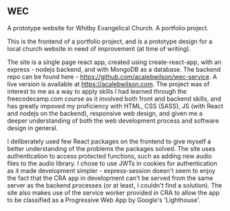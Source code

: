 ## WEC
A prototype website for Whitby Evangelical Church. A portfolio project.

This is the frontend of a portfolio project, and is a prototype design for a local church website in need of improvement (at time of writing).

The site is a single page react app, created using create-react-app, with an express - nodejs backend, and with MongoDB as a database. The backend repo can be found here - https://github.com/acalebwilson/wec-service. A live version is available at https://acalebwilson.com. The project was of interest to me as a way to apply skills I had learned through the freecodecamp.com course as it involved both front and backend skills, and has greatly impoved my proficiency with HTML, CSS (SASS), JS (with React and nodejs on the backend), responsive web design, and given me a deeper understanding of both the web development process and software design in general.

I deliberately used few React packages on the frontend to give myself a better understanding of the problems the packages solved. The site uses authentication to access protected functions, such as adding new audio files to the audio library. I chose to use JWTs in cookies for authentication as it made development simpler - express-session doesn't seem to enjoy the fact that the CRA app in development can't be served from the same server as the backend processes (or at least, I couldn't find a solution). The site also makes use of the service worker provided in CRA to allow the app to be classified as a Progressive Web App by Google's 'Lighthouse'.

